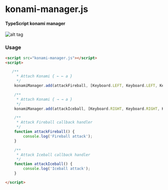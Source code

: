 konami-manager.js
========

#### TypeScript konami manager ####
![alt tag](http://static.gamesradar.com/images/mb/GamesRadar/us/Features/2011/04/Mortal%20Kombat%20Week/Evolution%20of%20Scorpion%20and%20Sub-Zero/MKII/mk2-8--article_image.jpg)
### Usage ###

```html
<script src="konami-manager.js"></script>
<script>

   /**
     * Attach Konami { ← ← a }
     */
    konamiManager.add(attackFireball, [Keyboard.LEFT, Keyboard.LEFT, Keyboard.A]);

    /**
     * Attach Konami { → → a }
     */
    konamiManager.add(attackIceball, [Keyboard.RIGHT, Keyboard.RIGHT, Keyboard.A]);

    /**
     * Attack Fireball callback handler
     */
    function attackFireball() {
        console.log('Fireball attack');
    }

    /**
     * Attack Iceball callback handler
     */
    function attackIceball() {
        console.log('Iceball attack');
    }

</script>
```

